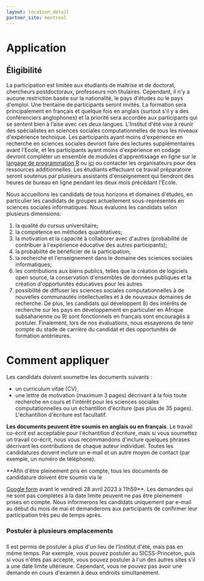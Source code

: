 ```yaml
---
layout: location_detail
partner_site: montreal
---
```


# Application

## Éligibilité

La participation est limitée aux étudiants de maîtrise et de doctorat, chercheurs postdoctoraux, professeurs non titulaires. Cependant, il n'y a aucune restriction basée sur la nationalité, le pays d'études ou le pays d'emploi. Une trentaine de participants seront invités. La formation sera  principalement en français et quelque fois en anglais (surtout s'il y a des conférenciers anglophones) et la priorité sera accordée aux participants qui se sentent bien à l’aise avec ces deux langues. L'Institut d'été vise à réunir des spécialistes en sciences sociales computationnelles de tous les niveaux d'expérience technique. Les participants ayant moins d'expérience en recherche en sciences sociales devront faire des lectures supplémentaires avant l'Ecole, et les participants ayant moins d'expérience en codage devront compléter un ensemble de modules d'apprentissage en ligne sur le [langage de programmation R](https://sicss.io/boot_camp) ou [ici](https://github.com/visseho/Cours_SICSS_Montreal/tree/main/Semaine1_Formation_Intensive_R) ou contacter les organisateurs pour des ressources additionnelles. Les étudiants effectuant ce travail préparatoire seront soutenus par plusieurs assistants d'enseignement qui tiendront des heures de bureau en ligne pendant les deux mois précédant l'Ecole.

Nous accueillons les candidats de tous horizons et domaines d'études, en particulier les candidats de groupes actuellement sous-représentés en sciences sociales informatiques. Nous évaluons les candidats selon plusieurs dimensions: 
1) la qualité du cursus universitaire; 
2) la compétence en méthodes quantitatives;
3) la motivation et la capacité à collaborer avec d'autres (probabilité de contribuer à l'expérience éducative des autres participants);
4) la probabilité de bénéficier de la participation;
5) la recherche et l'enseignement dans le domaine des sciences sociales informatiques; 
6) les contributions aux biens publics, telles que la création de logiciels open source, la conservation d'ensembles de données publiques et la création d'opportunités éducatives pour les autres  
7)  possibilité de diffuser les sciences sociales computationnelles à de nouvelles communautés intellectuelles et à de nouveaux domaines de recherche. De plus, les candidats qui développent 8) des intérêts de recherche sur les pays en développement en particulier en Afrique subsaharienne ou 9) sont fonctionnels en français sont encouragés à postuler. Finalement, lors de nos évaluations, nous essayerons de tenir compte du stade de carrière du candidat et des opportunités de formation antérieures.


# Comment appliquer

Les candidats doivent soumettre les documents suivants :

- un curriculum vitae (CV),
- une lettre de motivation (maximum 3 pages) décrivant à la fois toute recherche en cours et l'intérêt pour les sciences sociales computationnelles ou un échantillon d'écriture (pas plus de 35 pages). L'échantillon d'écriture est facultatif.

**Les documents peuvent être soumis en anglais ou en français**. Le travail co-écrit est acceptable pour l'échantillon d'écriture, mais si vous soumettez un travail co-écrit, nous vous recommandons d'inclure quelques phrases décrivant les contributions de chaque auteur individuel. Toutes les candidatures doivent inclure un e-mail et un autre moyen de contact (par exemple, un numéro de téléphone).

**Afin d'être pleinement pris en compte, tous les documents de candidature doivent être soumis via le

 [Google form](https://forms.gle/SijmtBHQtpdq9EnR9) avant le vendredi 28 avril 2023 à 11h59**. Les demandes qui ne sont pas complètes à la date limite peuvent ne pas être pleinement prises en compte. Nous informerons les candidats uniquement par e-mail au début du mois de mai et demanderons aux participants de confirmer leur participation très peu de temps après.
 
 ### Postuler à plusieurs emplacements
### <a name="applying_to_multiple_locations"></a>
Il est permis de postuler à plus d'un lieu de l'Institut d'été, mais pas en même temps. Par exemple, vous pouvez postuler au SICSS-Princeton, puis si vous n'êtes pas accepté, vous pouvez postuler à l'un des autres sites s'il a une date limite ultérieure. Cependant, vous ne pouvez pas avoir une demande en cours d'examen à deux endroits simultanément.


<!--
------------------

Participation is restricted to Ph.D. students, postdoctoral researchers, untenured faculty within 7 years of their Ph.D,  and exceptionnaly to master students (those finishing their thesis). However, there are no restrictions based on citizenship, country of study, or country of employment. About 30 participants will be invited. The Summer Institute will be conducted mainly in French and sometimes in English and priority will be given to participants who are comfortable with those languages. The Summer Institute aims to bring together computational social scientists across all levels of technical experience. Participants with less experience with social science research will be expected to complete additional readings in advance of the Institute, and participants with less experience coding will be expected to complete a set of online learning modules on the [R programming language](https://sicss.io/boot_camp) or contact the organizers for more ressources. Students doing this preparatory work will be supported by a teaching assistants who will hold online office hours during the two months before the Institute.

We welcome applicants from all backgrounds and fields of study, especially applicants from groups currently under-represented in computational social science. We evaluate applicants along a number of dimensions: 1) research and teaching in the area of computational social science 2) contributions to public goods, such as creating open source software, curating public datasets, and creating educational opportunities for others 3) likelihood to benefit from participation 4) likelihood to contribute to the educational experience of other participants 5) potential to spread computational social science to new intellectual communities and areas of research. In addition, applicants that developp  6) research interests on developing countries especially in sub-Saharan Africa or are 7) fonctional in French are encouraged to apply. Further, when making our evaluations, attempt to account for an applicant’s career stage and previous educational opportunities.

# How To Apply

Applicants must submit the following documents: 

-  a curriculum vitae (CV),
-  a statement (maximum 3 pages) describing both any current research and your interest in computational social science or one writing sample (no more than 35 pages). The writing sample is optional.

**The materials can be submitted in English or French**. Co-authored work is acceptable for the writing sample, but if you submit co-authored work, we recommend that you include a few sentences describing the contributions of each individual author. All applications must include an e-mail and an alternative means of contact (e.g., phone number). 

**In order to be guaranteed full consideration, all application materials must be submitted through the [Google form](https://docs.google.com/forms/d/e/1FAIpQLSeSdCa_7kwpXbCGS8T4YfuYXcqj5fW4yVReHnU0I9dwlbd3rA/viewform?vc=0&c=0&w=1&flr=0&gxids=7628) by Friday, April 28, 2023 at 11:59**. Applications that are not complete by the deadline may not receive full consideration. We will notify applicants solely through e-mail by early May, and will ask participants to confirm their participation very soon thereafter.

Inquiries can be sent to <sicss.montreal@gmail.com>.

<br />

### Applying to multiple locations
### <a name="applying_to_multiple_locations"></a>
It is allowed to apply to more than one Summer Institute location, but not at the same time. For example, you can apply to SICSS-Princeton, and then if you are not accepted you can apply to one of the other locations if it has a later deadline. However, you cannot have an applications under review at two locations simultaneously. -->

